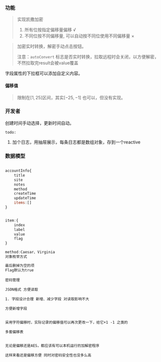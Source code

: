 ### 功能

> 实现凯撒加密
>
> 1. 所有位按指定偏移量偏移 √
> 2. 不同位按不同偏移量, 可以自动按不同位使用不同偏移量 ×



> 加密实时转换，解密手动点击按钮。
>
> 注意：`autoConvert` 标志是否实时转换，拉取远程时会关闭，以方便解密，不然拉取完result会被value覆盖



字段属性的下拉框可以添加自定义内容。



#### 偏移值

> 限制在$[1,25]$区间，其实$[-25,-1]$ 也可以，但没有实现。







### 开发者

创建时间手动选择，更新时间自动。

`todo:`

1. 加个日志，用抽屉展示，每条日志都是数组对象，存到一个reactive



### 数据模型

```javascript

accountInfo{
    title
    site
    notes
    method
    createTime
    updateTime
    items:[]
}


item:{
    index
    label
    value
    flag
}

method:Caesar、Virginia
对象枚举方式

最后删掉为空的项
Flag默认为true
```





```
密码管理 

JSON格式 方便读取

1. 字段设计合理 新增、减少字段 对读取影响不大

方便新增字段


采用字符偏移时，实际记录的偏移值可以再次更改一下，给它+1 -1 之类的

多套偏移表


无论是偏移还是AES，都应该有可以本机运行的加解密程序

这样来看还是偏移方便 同时对密码安全性也没多么高 
```





